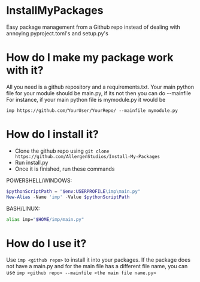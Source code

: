 # InstallMyPackages
Easy package management from a Github repo instead of dealing with annoying pyproject.toml's and setup.py's

# How do I make my package work with it?

All you need is a github repository and a requirements.txt.
Your main python file for your module should be main.py, if its not then you can do --mainfile <the name of your python file if its not main.py>
For instance, if your main python file is mymodule.py it would be

```imp https://github.com/YourUser/YourRepo/ --mainfile mymodule.py```

# How do I install it?
- Clone the github repo using ```git clone https://github.com/AllergenStudios/Install-My-Packages```
- Run install.py
- Once it is finished, run these commands

POWERSHELL/WINDOWS:
  ```powershell
  $pythonScriptPath = "$env:USERPROFILE\imp\main.py"
  New-Alias -Name 'imp' -Value $pythonScriptPath
  ```
BASH/LINUX:
  ```bash
  alias imp="$HOME/imp/main.py"
  ```

# How do I use it?

Use ```imp <github repo>``` to install it into your packages.
If the package does not have a main.py and for the main file has a different file name,
you can use ```imp <github repo> --mainfile <the main file name.py>```
